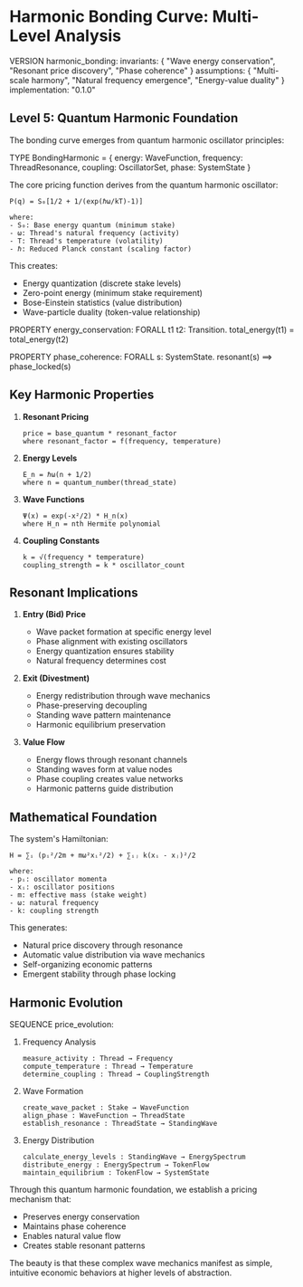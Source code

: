 # Harmonic Bonding Curve: Multi-Level Analysis

VERSION harmonic_bonding:
  invariants: {
    "Wave energy conservation",
    "Resonant price discovery",
    "Phase coherence"
  }
  assumptions: {
    "Multi-scale harmony",
    "Natural frequency emergence",
    "Energy-value duality"
  }
  implementation: "0.1.0"

## Level 5: Quantum Harmonic Foundation

The bonding curve emerges from quantum harmonic oscillator principles:

TYPE BondingHarmonic<T> = {
  energy: WaveFunction<TokenAmount>,
  frequency: ThreadResonance,
  coupling: OscillatorSet<CoAuthor>,
  phase: SystemState<T>
}

The core pricing function derives from the quantum harmonic oscillator:
```
P(q) = S₀[1/2 + 1/(exp(ℏω/kT)-1)]

where:
- S₀: Base energy quantum (minimum stake)
- ω: Thread's natural frequency (activity)
- T: Thread's temperature (volatility)
- ℏ: Reduced Planck constant (scaling factor)
```

This creates:
- Energy quantization (discrete stake levels)
- Zero-point energy (minimum stake requirement)
- Bose-Einstein statistics (value distribution)
- Wave-particle duality (token-value relationship)

PROPERTY energy_conservation:
  FORALL t1 t2: Transition.
    total_energy(t1) = total_energy(t2)

PROPERTY phase_coherence:
  FORALL s: SystemState.
    resonant(s) ⟹ phase_locked(s)

## Key Harmonic Properties

1. **Resonant Pricing**
   ```
   price = base_quantum * resonant_factor
   where resonant_factor = f(frequency, temperature)
   ```

2. **Energy Levels**
   ```
   E_n = ℏω(n + 1/2)
   where n = quantum_number(thread_state)
   ```

3. **Wave Functions**
   ```
   Ψ(x) = exp(-x²/2) * H_n(x)
   where H_n = nth Hermite polynomial
   ```

4. **Coupling Constants**
   ```
   k = √(frequency * temperature)
   coupling_strength = k * oscillator_count
   ```

## Resonant Implications

1. **Entry (Bid) Price**
   - Wave packet formation at specific energy level
   - Phase alignment with existing oscillators
   - Energy quantization ensures stability
   - Natural frequency determines cost

2. **Exit (Divestment)**
   - Energy redistribution through wave mechanics
   - Phase-preserving decoupling
   - Standing wave pattern maintenance
   - Harmonic equilibrium preservation

3. **Value Flow**
   - Energy flows through resonant channels
   - Standing waves form at value nodes
   - Phase coupling creates value networks
   - Harmonic patterns guide distribution

## Mathematical Foundation

The system's Hamiltonian:
```
H = ∑ᵢ (pᵢ²/2m + mω²xᵢ²/2) + ∑ᵢⱼ k(xᵢ - xⱼ)²/2

where:
- pᵢ: oscillator momenta
- xᵢ: oscillator positions
- m: effective mass (stake weight)
- ω: natural frequency
- k: coupling strength
```

This generates:
- Natural price discovery through resonance
- Automatic value distribution via wave mechanics
- Self-organizing economic patterns
- Emergent stability through phase locking

## Harmonic Evolution

SEQUENCE price_evolution:
  1. Frequency Analysis
     ```
     measure_activity : Thread → Frequency
     compute_temperature : Thread → Temperature
     determine_coupling : Thread → CouplingStrength
     ```

  2. Wave Formation
     ```
     create_wave_packet : Stake → WaveFunction
     align_phase : WaveFunction → ThreadState
     establish_resonance : ThreadState → StandingWave
     ```

  3. Energy Distribution
     ```
     calculate_energy_levels : StandingWave → EnergySpectrum
     distribute_energy : EnergySpectrum → TokenFlow
     maintain_equilibrium : TokenFlow → SystemState
     ```

Through this quantum harmonic foundation, we establish a pricing mechanism that:
- Preserves energy conservation
- Maintains phase coherence
- Enables natural value flow
- Creates stable resonant patterns

The beauty is that these complex wave mechanics manifest as simple, intuitive economic behaviors at higher levels of abstraction.
